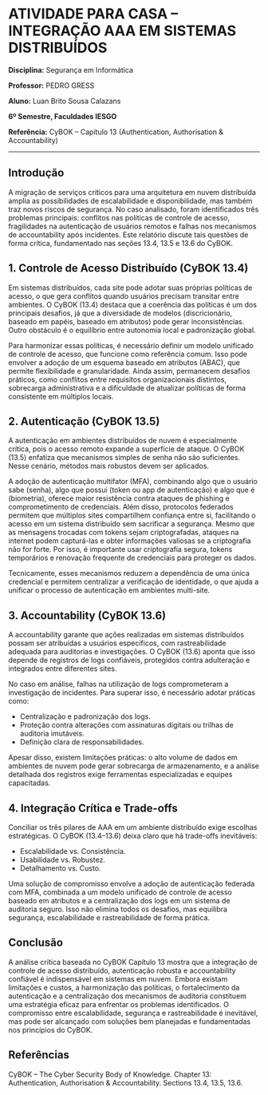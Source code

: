 # ATIVIDADE PARA CASA – INTEGRAÇÃO AAA EM SISTEMAS DISTRIBUÍDOS

**Disciplina:** Segurança em Informática

**Professor:** PEDRO GRESS

**Aluno:** Luan Brito Sousa Calazans

**6º Semestre, Faculdades IESGO**

**Referência:** CyBOK – Capítulo 13 (Authentication, Authorisation & Accountability)

---

## Introdução

A migração de serviços críticos para uma arquitetura em nuvem distribuída amplia as possibilidades de escalabilidade e disponibilidade, mas também traz novos riscos de segurança. No caso analisado, foram identificados três problemas principais: conflitos nas políticas de controle de acesso, fragilidades na autenticação de usuários remotos e falhas nos mecanismos de accountability após incidentes. Este relatório discute tais questões de forma crítica, fundamentado nas seções 13.4, 13.5 e 13.6 do CyBOK.

## 1. Controle de Acesso Distribuído (CyBOK 13.4)

Em sistemas distribuídos, cada site pode adotar suas próprias políticas de acesso, o que gera conflitos quando usuários precisam transitar entre ambientes. O CyBOK (13.4) destaca que a coerência das políticas é um dos principais desafios, já que a diversidade de modelos (discricionário, baseado em papéis, baseado em atributos) pode gerar inconsistências. Outro obstáculo é o equilíbrio entre autonomia local e padronização global.

Para harmonizar essas políticas, é necessário definir um modelo unificado de controle de acesso, que funcione como referência comum. Isso pode envolver a adoção de um esquema baseado em atributos (ABAC), que permite flexibilidade e granularidade. Ainda assim, permanecem desafios práticos, como conflitos entre requisitos organizacionais distintos, sobrecarga administrativa e a dificuldade de atualizar políticas de forma consistente em múltiplos locais.

## 2. Autenticação (CyBOK 13.5)

A autenticação em ambientes distribuídos de nuvem é especialmente crítica, pois o acesso remoto expande a superfície de ataque. O CyBOK (13.5) enfatiza que mecanismos simples de senha não são suficientes. Nesse cenário, métodos mais robustos devem ser aplicados.

A adoção de autenticação multifator (MFA), combinando algo que o usuário sabe (senha), algo que possui (token ou app de autenticação) e algo que é (biometria), oferece maior resistência contra ataques de phishing e comprometimento de credenciais. Além disso, protocolos federados permitem que múltiplos sites compartilhem confiança entre si, facilitando o acesso em um sistema distribuído sem sacrificar a segurança.
Mesmo que as mensagens trocadas com tokens sejam criptografadas, ataques na internet podem capturá-las e obter informações valiosas se a criptografia não for forte. Por isso, é importante usar criptografia segura, tokens temporários e renovação frequente de credenciais para proteger os dados.

Tecnicamente, esses mecanismos reduzem a dependência de uma única credencial e permitem centralizar a verificação de identidade, o que ajuda a unificar o processo de autenticação em ambientes multi-site.

## 3. Accountability (CyBOK 13.6)

A accountability garante que ações realizadas em sistemas distribuídos possam ser atribuídas a usuários específicos, com rastreabilidade adequada para auditorias e investigações. O CyBOK (13.6) aponta que isso depende de registros de logs confiáveis, protegidos contra adulteração e integrados entre diferentes sites.

No caso em análise, falhas na utilização de logs comprometeram a investigação de incidentes. Para superar isso, é necessário adotar práticas como:

* Centralização e padronização dos logs.
* Proteção contra alterações com assinaturas digitais ou trilhas de auditoria imutáveis.
* Definição clara de responsabilidades.

Apesar disso, existem limitações práticas: o alto volume de dados em ambientes de nuvem pode gerar sobrecarga de armazenamento, e a análise detalhada dos registros exige ferramentas especializadas e equipes capacitadas.

## 4. Integração Crítica e Trade-offs

Conciliar os três pilares de AAA em um ambiente distribuído exige escolhas estratégicas. O CyBOK (13.4–13.6) deixa claro que há trade-offs inevitáveis:

* Escalabilidade vs. Consistência.
* Usabilidade vs. Robustez.
* Detalhamento vs. Custo.

Uma solução de compromisso envolve a adoção de autenticação federada com MFA, combinada a um modelo unificado de controle de acesso baseado em atributos e a centralização dos logs em um sistema de auditoria seguro. Isso não elimina todos os desafios, mas equilibra segurança, escalabilidade e rastreabilidade de forma prática.

## Conclusão

A análise crítica baseada no CyBOK Capítulo 13 mostra que a integração de controle de acesso distribuído, autenticação robusta e accountability confiável é indispensável em sistemas em nuvem. Embora existam limitações e custos, a harmonização das políticas, o fortalecimento da autenticação e a centralização dos mecanismos de auditoria constituem uma estratégia eficaz para enfrentar os problemas identificados. O compromisso entre escalabilidade, segurança e rastreabilidade é inevitável, mas pode ser alcançado com soluções bem planejadas e fundamentadas nos princípios do CyBOK.

## Referências

CyBOK – The Cyber Security Body of Knowledge. Chapter 13: Authentication, Authorisation & Accountability. Sections 13.4, 13.5, 13.6.
